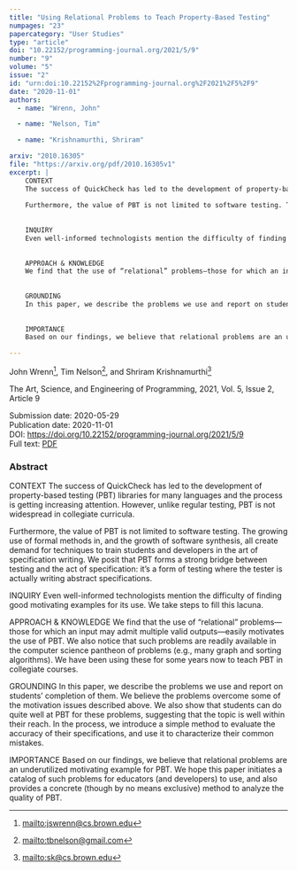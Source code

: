 ```yaml
---
title: "Using Relational Problems to Teach Property-Based Testing"
numpages: "23"
papercategory: "User Studies"
type: "article"
doi: "10.22152/programming-journal.org/2021/5/9"
number: "9"
volume: "5"
issue: "2"
id: "urn:doi:10.22152%2Fprogramming-journal.org%2F2021%2F5%2F9"
date: "2020-11-01"
authors: 
  - name: "Wrenn, John"

  - name: "Nelson, Tim"

  - name: "Krishnamurthi, Shriram"

arxiv: "2010.16305"
file: "https://arxiv.org/pdf/2010.16305v1"
excerpt: |
    CONTEXT
    The success of QuickCheck has led to the development of property-based testing (PBT) libraries for many languages and the process is getting increasing attention. However, unlike regular testing, PBT is not widespread in collegiate curricula.
    
    Furthermore, the value of PBT is not limited to software testing. The growing use of formal methods in, and the growth of software synthesis, all create demand for techniques to train students and developers in the art of specification writing. We posit that PBT forms a strong bridge between testing and the act of specification: it’s a form of testing where the tester is actually writing abstract specifications.
    
    
    INQUIRY
    Even well-informed technologists mention the difficulty of finding good motivating examples for its use. We take steps to fill this lacuna.
    
    
    APPROACH & KNOWLEDGE
    We find that the use of “relational” problems—those for which an input may admit multiple valid outputs—easily motivates the use of PBT. We also notice that such problems are readily available in the computer science pantheon of problems (e.g., many graph and sorting algorithms).  We have been using these for some years now to teach PBT in collegiate courses.
    
    
    GROUNDING
    In this paper, we describe the problems we use and report on students’ completion of them. We believe the problems overcome some of the motivation issues described above. We also show that students can do quite well at PBT for these problems, suggesting that the topic is well within their reach. In the process, we introduce a simple method to evaluate the accuracy of  their specifications, and use it to characterize their common mistakes.
    
    
    IMPORTANCE
    Based on our findings, we believe that relational problems are an underutilized motivating example for PBT. We hope this paper initiates a catalog of such problems for educators (and developers) to use, and also provides a concrete (though by no means exclusive) method to analyze the quality of PBT.

---
```

John Wrenn[^1], Tim Nelson[^2], and Shriram Krishnamurthi[^3]

The Art, Science, and Engineering of Programming, 2021, Vol. 5, Issue 2, Article 9

Submission date: 2020-05-29  
Publication date: 2020-11-01  
DOI: <https://doi.org/10.22152/programming-journal.org/2021/5/9>  
Full text: [PDF](https://arxiv.org/pdf/2010.16305v1)  


### Abstract

CONTEXT
The success of QuickCheck has led to the development of property-based testing (PBT) libraries for many languages and the process is getting increasing attention. However, unlike regular testing, PBT is not widespread in collegiate curricula.

Furthermore, the value of PBT is not limited to software testing. The growing use of formal methods in, and the growth of software synthesis, all create demand for techniques to train students and developers in the art of specification writing. We posit that PBT forms a strong bridge between testing and the act of specification: it’s a form of testing where the tester is actually writing abstract specifications.


INQUIRY
Even well-informed technologists mention the difficulty of finding good motivating examples for its use. We take steps to fill this lacuna.


APPROACH & KNOWLEDGE
We find that the use of “relational” problems—those for which an input may admit multiple valid outputs—easily motivates the use of PBT. We also notice that such problems are readily available in the computer science pantheon of problems (e.g., many graph and sorting algorithms).  We have been using these for some years now to teach PBT in collegiate courses.


GROUNDING
In this paper, we describe the problems we use and report on students’ completion of them. We believe the problems overcome some of the motivation issues described above. We also show that students can do quite well at PBT for these problems, suggesting that the topic is well within their reach. In the process, we introduce a simple method to evaluate the accuracy of  their specifications, and use it to characterize their common mistakes.


IMPORTANCE
Based on our findings, we believe that relational problems are an underutilized motivating example for PBT. We hope this paper initiates a catalog of such problems for educators (and developers) to use, and also provides a concrete (though by no means exclusive) method to analyze the quality of PBT.


[^1]: <mailto:jswrenn@cs.brown.edu>

[^2]: <mailto:tbnelson@gmail.com>

[^3]: <mailto:sk@cs.brown.edu>

